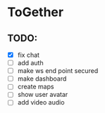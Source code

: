 # ToGether 

## TODO:
- [x] fix chat
- [ ] add auth
- [ ] make ws end point secured
- [ ] make dashboard
- [ ] create maps
- [ ] show user avatar
- [ ] add video audio
